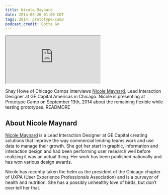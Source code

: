 ```yaml
---
title: Nicole Maynard
date: 2014-08-26 01:00 CDT
tags: 2014, prototype-camp
podcast_credit: Gotta Go
---
```


<iframe class="podcast-player" seamless src="https://simplecast.fm/e/4379?style=light"></iframe>

Shay Howe of Chicago Camps interviews <a href="https://twitter.com/punkynixter" rel="nofollow">Nicole Maynard</a>, Lead Interaction Designer at GE Capital Americas in Chicago. Nicole is presenting at Prototype Camp on September 13th, 2014 about the remaining flexible while testing prototypes. READMORE

## About Nicole Maynard

<a href="http://www.nb-studio.com/" rel="nofollow">Nicole Maynard</a> is a Lead Interaction Designer at GE Capital creating solutions that improve the way commercial lending teams work and use data to manage their growth. She got her start in graphic, information and interaction design and had been performing user research well before realizing it was an actual thing. Her work has been published nationally and has won various design awards.

Nicole has recently taken the helm as the president of the Chicago chapter of UXPA (User Experience Professionals Association) and is a purveyor of health and nutrition. She has a possibly unhealthy love of birds, but don&#8217;t ever tell her that.
